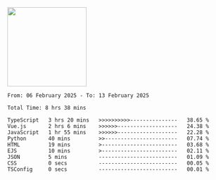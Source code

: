 <img height="180em" src="https://github-readme-stats-eight-theta.vercel.app/api?username=bkundev&show_icons=true&theme=radical&include_all_commits=true&count_private=true"/>
<!--START_SECTION:waka-->

```all_time
From: 06 February 2025 - To: 13 February 2025

Total Time: 8 hrs 38 mins

TypeScript   3 hrs 20 mins   >>>>>>>>>>---------------   38.65 %
Vue.js       2 hrs 6 mins    >>>>>>-------------------   24.38 %
JavaScript   1 hr 55 mins    >>>>>>-------------------   22.28 %
Python       40 mins         >>-----------------------   07.74 %
HTML         19 mins         >------------------------   03.68 %
EJS          10 mins         >------------------------   02.11 %
JSON         5 mins          -------------------------   01.09 %
CSS          0 secs          -------------------------   00.05 %
TSConfig     0 secs          -------------------------   00.01 %
```

<!--END_SECTION:waka-->